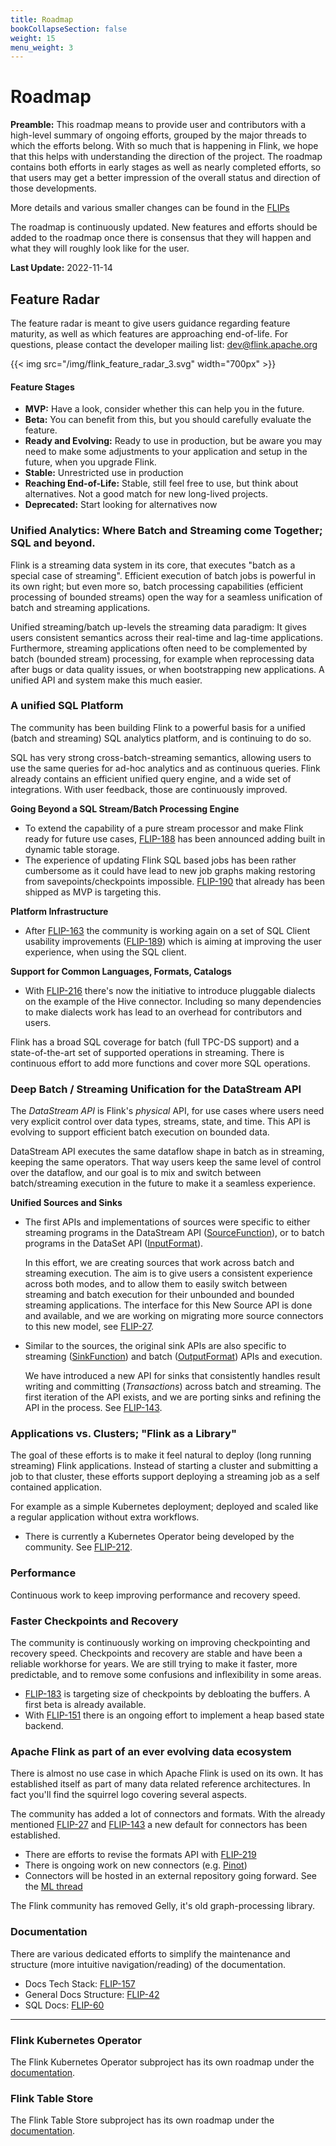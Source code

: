 ```yaml
---
title: Roadmap
bookCollapseSection: false
weight: 15
menu_weight: 3
---
```

<!--
Licensed to the Apache Software Foundation (ASF) under one
or more contributor license agreements.  See the NOTICE file
distributed with this work for additional information
regarding copyright ownership.  The ASF licenses this file
to you under the Apache License, Version 2.0 (the
"License"); you may not use this file except in compliance
with the License.  You may obtain a copy of the License at

  http://www.apache.org/licenses/LICENSE-2.0

Unless required by applicable law or agreed to in writing,
software distributed under the License is distributed on an
"AS IS" BASIS, WITHOUT WARRANTIES OR CONDITIONS OF ANY
KIND, either express or implied.  See the License for the
specific language governing permissions and limitations
under the License.
-->

# Roadmap

**Preamble:** This roadmap means to provide user and contributors with a high-level summary of ongoing efforts,
grouped by the major threads to which the efforts belong. With so much that is happening in Flink, we
hope that this helps with understanding the direction of the project.
The roadmap contains both efforts in early stages as well as nearly completed
efforts, so that users may get a better impression of the overall status and direction of those developments.

More details and various smaller changes can be found in the
[FLIPs](https://cwiki.apache.org/confluence/display/FLINK/Flink+Improvement+Proposals)

The roadmap is continuously updated. New features and efforts should be added to the roadmap once
there is consensus that they will happen and what they will roughly look like for the user.

**Last Update:** 2022-11-14

## Feature Radar

The feature radar is meant to give users guidance regarding feature maturity, as well as which features
are approaching end-of-life. For questions, please contact the developer mailing list:
[dev@flink.apache.org](mailto:dev@flink.apache.org)

<div class="row front-graphic">
  {{< img src="/img/flink_feature_radar_3.svg" width="700px" >}}
</div>

#### Feature Stages

- **MVP:** Have a look, consider whether this can help you in the future.
- **Beta:** You can benefit from this, but you should carefully evaluate the feature.
- **Ready and Evolving:** Ready to use in production, but be aware you may need to make some adjustments to your application and setup in the future, when you upgrade Flink.
- **Stable:** Unrestricted use in production
- **Reaching End-of-Life:** Stable, still feel free to use, but think about alternatives. Not a good match for new long-lived projects.
- **Deprecated:** Start looking for alternatives now

### Unified Analytics: Where Batch and Streaming come Together; SQL and beyond.

Flink is a streaming data system in its core, that executes "batch as a special case of streaming".
Efficient execution of batch jobs is powerful in its own right; but even more so, batch processing
capabilities (efficient processing of bounded streams) open the way for a seamless unification of
batch and streaming applications.

Unified streaming/batch up-levels the streaming data paradigm: It gives users consistent semantics across
their real-time and lag-time applications. Furthermore, streaming applications often need to be complemented
by batch (bounded stream) processing, for example when reprocessing data after bugs or data quality issues,
or when bootstrapping new applications. A unified API and system make this much easier.

### A unified SQL Platform

The community has been building Flink to a powerful basis for a unified (batch and streaming) SQL analytics
platform, and is continuing to do so.

SQL has very strong cross-batch-streaming semantics, allowing users to use the same queries for ad-hoc analytics
and as continuous queries. Flink already contains an efficient unified query engine, and a wide set of
integrations. With user feedback, those are continuously improved.

**Going Beyond a SQL Stream/Batch Processing Engine**

- To extend the capability of a pure stream processor and make Flink ready for future use cases,
  [FLIP-188](https://cwiki.apache.org/confluence/display/FLINK/FLIP-188%3A+Introduce+Built-in+Dynamic+Table+Storage)
  has been announced adding built in dynamic table storage.
- The experience of updating Flink SQL based jobs has been rather cumbersome as it could have
  lead to new job graphs making restoring from savepoints/checkpoints impossible.
  [FLIP-190](https://cwiki.apache.org/confluence/pages/viewpage.action?pageId=191336489&src=contextnavpagetreemode)
  that already has been shipped as MVP is targeting this.


**Platform Infrastructure**

- After [FLIP-163](https://cwiki.apache.org/confluence/display/FLINK/FLIP-163%3A+SQL+Client+Improvements)
  the community is working again on a set of SQL Client usability improvements
  ([FLIP-189](https://cwiki.apache.org/confluence/display/FLINK/FLIP-189%3A+SQL+Client+Usability+Improvements))
  which is aiming at improving the user experience, when using the SQL client.

**Support for Common Languages, Formats, Catalogs**

- With [FLIP-216](https://cwiki.apache.org/confluence/display/FLINK/FLIP-216%3A++Introduce+pluggable+dialect+and++decouple+Hive+connector)
  there's now the initiative to introduce pluggable dialects on the example of the Hive connector.
  Including so many dependencies to make dialects work has lead to an overhead for contributors
  and users.

Flink has a broad SQL coverage for batch (full TPC-DS support) and a state-of-the-art set of supported
operations in streaming. There is continuous effort to add more functions and cover more SQL operations.

### Deep Batch / Streaming Unification for the DataStream API

The *DataStream API* is Flink's *physical* API, for use cases where users need very explicit control over data
types, streams, state, and time. This API is evolving to support efficient batch execution on bounded data.

DataStream API executes the same dataflow shape in batch as in streaming, keeping the same operators.
That way users keep the same level of control over the dataflow, and our goal is to mix and switch between
batch/streaming execution in the future to make it a seamless experience.

**Unified Sources and Sinks**

- The first APIs and implementations of sources were specific to either streaming programs in the DataStream API
  ([SourceFunction](https://github.com/apache/flink/blob/master/flink-streaming-java/src/main/java/org/apache/flink/streaming/api/functions/source/SourceFunction.java)),
  or to batch programs in the DataSet API ([InputFormat](https://github.com/apache/flink/blob/master/flink-core/src/main/java/org/apache/flink/api/common/io/InputFormat.java)).

  In this effort, we are creating sources that work across batch and streaming execution. The aim is to give
  users a consistent experience across both modes, and to allow them to easily switch between streaming and batch
  execution for their unbounded and bounded streaming applications.
  The interface for this New Source API is done and available, and we are working on migrating more source connectors
  to this new model, see [FLIP-27](https://cwiki.apache.org/confluence/display/FLINK/FLIP-27%3A+Refactor+Source+Interface).

- Similar to the sources, the original sink APIs are also specific to streaming
  ([SinkFunction](https://github.com/apache/flink/blob/master/flink-streaming-java/src/main/java/org/apache/flink/streaming/api/functions/sink/SinkFunction.java))
  and batch ([OutputFormat](https://github.com/apache/flink/blob/master/flink-core/src/main/java/org/apache/flink/api/common/io/OutputFormat.java))
  APIs and execution.

  We have introduced a new API for sinks that consistently handles result writing and committing (*Transactions*)
  across batch and streaming. The first iteration of the API exists, and we are porting sinks and refining the
  API in the process. See [FLIP-143](https://cwiki.apache.org/confluence/display/FLINK/FLIP-143%3A+Unified+Sink+API).

### Applications vs. Clusters; "Flink as a Library"

The goal of these efforts is to make it feel natural to deploy (long running streaming) Flink applications.
Instead of starting a cluster and submitting a job to that cluster, these efforts support deploying a streaming
job as a self contained application.

For example as a simple Kubernetes deployment; deployed and scaled like a regular application without extra workflows.

- There is currently a Kubernetes Operator being developed by the community. See
  [FLIP-212](https://cwiki.apache.org/confluence/display/FLINK/FLIP-212%3A+Introduce+Flink+Kubernetes+Operator).

### Performance

Continuous work to keep improving performance and recovery speed.

### Faster Checkpoints and Recovery

The community is continuously working on improving checkpointing and recovery speed.
Checkpoints and recovery are stable and have been a reliable workhorse for years. We are still
trying to make it faster, more predictable, and to remove some confusions and inflexibility in some areas.

- [FLIP-183](https://cwiki.apache.org/confluence/display/FLINK/FLIP-183%3A+Dynamic+buffer+size+adjustment)
  is targeting size of checkpoints by debloating the buffers. A first beta is already available.
- With [FLIP-151](https://cwiki.apache.org/confluence/display/FLINK/FLIP-151%3A+Incremental+snapshots+for+heap-based+state+backend)
  there is an ongoing effort to implement a heap based state backend.

### Apache Flink as part of an ever evolving data ecosystem

There is almost no use case in which Apache Flink is used on its own. It has established itself
as part of many data related reference architectures. In fact you'll find the squirrel logo covering
several aspects.

The community has added a lot of connectors and formats. With the already mentioned
[FLIP-27](https://cwiki.apache.org/confluence/display/FLINK/FLIP-27%3A+Refactor+Source+Interface) and
[FLIP-143](https://cwiki.apache.org/confluence/display/FLINK/FLIP-143%3A+Unified+Sink+API)
a new default for connectors has been established.

- There are efforts to revise the formats API with
  [FLIP-219](https://cwiki.apache.org/confluence/display/FLINK/FLIP-219%3A+Revised+Format+API)
- There is ongoing work on new connectors
  (e.g. [Pinot](https://cwiki.apache.org/confluence/pages/viewpage.action?pageId=177045634))
- Connectors will be hosted in an external repository going forward. See the
  [ML thread](https://lists.apache.org/thread/8k1xonqt7hn0xldbky1cxfx3fzh6sj7h)

The Flink community has removed Gelly, it's old graph-processing library.

### Documentation

There are various dedicated efforts to simplify the maintenance and structure (more intuitive navigation/reading)
of the documentation.

- Docs Tech Stack: [FLIP-157](https://cwiki.apache.org/confluence/display/FLINK/FLIP-157+Migrate+Flink+Documentation+from+Jekyll+to+Hugo)
- General Docs Structure: [FLIP-42](https://cwiki.apache.org/confluence/display/FLINK/FLIP-42%3A+Rework+Flink+Documentation)
- SQL Docs: [FLIP-60](https://cwiki.apache.org/confluence/pages/viewpage.action?pageId=127405685)

<hr />

### Flink Kubernetes Operator

The Flink Kubernetes Operator subproject has its own roadmap under the [documentation](https://nightlies.apache.org/flink/flink-kubernetes-operator-docs-main/docs/development/roadmap/).

### Flink Table Store

The Flink Table Store subproject has its own roadmap under the [documentation](https://nightlies.apache.org/flink/flink-table-store-docs-master/docs/development/roadmap/).
